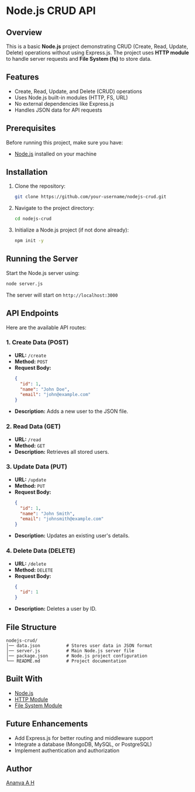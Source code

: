 # Node.js CRUD API

## Overview
This is a basic **Node.js** project demonstrating CRUD (Create, Read, Update, Delete) operations without using Express.js. The project uses **HTTP module** to handle server requests and **File System (fs)** to store data.

## Features
- Create, Read, Update, and Delete (CRUD) operations
- Uses Node.js built-in modules (HTTP, FS, URL)
- No external dependencies like Express.js
- Handles JSON data for API requests

## Prerequisites
Before running this project, make sure you have:
- [Node.js](https://nodejs.org/) installed on your machine

## Installation
1. Clone the repository:
   ```sh
   git clone https://github.com/your-username/nodejs-crud.git
   ```
2. Navigate to the project directory:
   ```sh
   cd nodejs-crud
   ```
3. Initialize a Node.js project (if not done already):
   ```sh
   npm init -y
   ```

## Running the Server
Start the Node.js server using:
```sh
node server.js
```
The server will start on `http://localhost:3000`

## API Endpoints
Here are the available API routes:

### 1. Create Data (POST)
- **URL:** `/create`
- **Method:** `POST`
- **Request Body:**
  ```json
  {
    "id": 1,
    "name": "John Doe",
    "email": "john@example.com"
  }
  ```
- **Description:** Adds a new user to the JSON file.

### 2. Read Data (GET)
- **URL:** `/read`
- **Method:** `GET`
- **Description:** Retrieves all stored users.

### 3. Update Data (PUT)
- **URL:** `/update`
- **Method:** `PUT`
- **Request Body:**
  ```json
  {
    "id": 1,
    "name": "John Smith",
    "email": "johnsmith@example.com"
  }
  ```
- **Description:** Updates an existing user's details.

### 4. Delete Data (DELETE)
- **URL:** `/delete`
- **Method:** `DELETE`
- **Request Body:**
  ```json
  {
    "id": 1
  }
  ```
- **Description:** Deletes a user by ID.

## File Structure
```
nodejs-crud/
│── data.json          # Stores user data in JSON format
│── server.js          # Main Node.js server file
│── package.json       # Node.js project configuration
└── README.md          # Project documentation
```

## Built With
- [Node.js](https://nodejs.org/)
- [HTTP Module](https://nodejs.org/api/http.html)
- [File System Module](https://nodejs.org/api/fs.html)

## Future Enhancements
- Add Express.js for better routing and middleware support
- Integrate a database (MongoDB, MySQL, or PostgreSQL)
- Implement authentication and authorization

## Author
[Ananya A H](https://github.com/ananyaanuharish)


